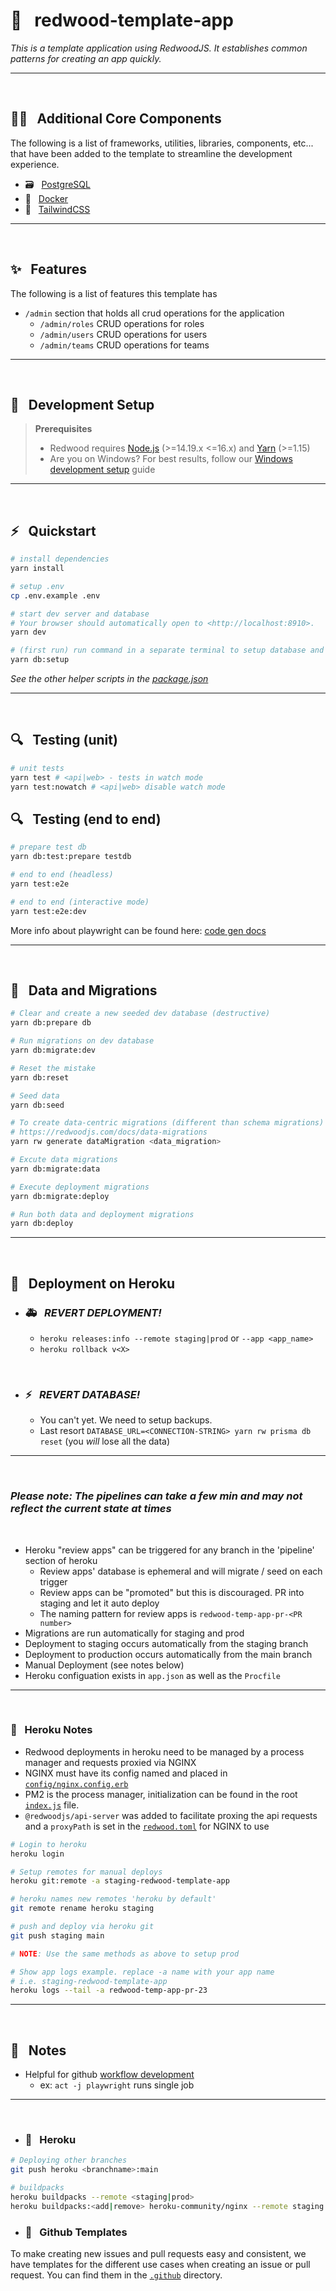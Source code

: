 # 🌲 $~$ redwood-template-app

*This is a template application using RedwoodJS. It establishes common patterns for creating an app quickly.*

---

&nbsp;

## 🧑‍💻 $~$ Additional Core Components

The following is a list of frameworks, utilities, libraries, components, etc... that have been added to the template to streamline the development experience.

- 🗃️ $~$ [PostgreSQL](https://www.postgresql.org/)
- 🚢 $~$ [Docker](https://www.docker.com/)
- 💄 $~$ [TailwindCSS](https://tailwindcss.com/)

---

&nbsp;

## ✨ $~$ Features

The following is a list of features this template has

- `/admin` section that holds all crud operations for the application
  - `/admin/roles` CRUD operations for roles
  - `/admin/users` CRUD operations for users
  - `/admin/teams` CRUD operations for teams

---

&nbsp;

## 🧱 $~$ Development Setup

> **Prerequisites**
>
> - Redwood requires [Node.js](https://nodejs.org/en/) (>=14.19.x <=16.x) and [Yarn](https://yarnpkg.com/) (>=1.15)
> - Are you on Windows? For best results, follow our [Windows development setup](https://redwoodjs.com/docs/how-to/windows-development-setup) guide

---

&nbsp;

## ⚡️ $~$ Quickstart

```bash
# install dependencies
yarn install

# setup .env
cp .env.example .env

# start dev server and database
# Your browser should automatically open to <http://localhost:8910>.
yarn dev

# (first run) run command in a separate terminal to setup database and seed data
yarn db:setup
```

*See the other helper scripts in the [package.json](/package.json)*

---

&nbsp;

## 🔍 $~$ Testing (unit)

```bash
# unit tests
yarn test # <api|web> - tests in watch mode
yarn test:nowatch # <api|web> disable watch mode

```

## 🔍 $~$ Testing (end to end)


```bash
# prepare test db
yarn db:test:prepare testdb

# end to end (headless)
yarn test:e2e

# end to end (interactive mode)
yarn test:e2e:dev

```

More info about playwright can be found here:
[code gen docs](https://playwright.dev/docs/codegen-introhttps://playwright.dev/docs/codegen-intro)

---

&nbsp;

## 🌱 $~$ Data and Migrations

```bash
# Clear and create a new seeded dev database (destructive)
yarn db:prepare db

# Run migrations on dev database
yarn db:migrate:dev

# Reset the mistake
yarn db:reset

# Seed data
yarn db:seed

# To create data-centric migrations (different than schema migrations)
# https://redwoodjs.com/docs/data-migrations
yarn rw generate dataMigration <data_migration>

# Excute data migrations
yarn db:migrate:data

# Execute deployment migrations
yarn db:migrate:deploy

# Run both data and deployment migrations
yarn db:deploy
```

---

&nbsp;

## 🚀 $~$ **Deployment on Heroku**

- ### 🚑 $~$ *REVERT DEPLOYMENT!*

  - `heroku releases:info --remote staging|prod` or `--app <app_name>`
  - `heroku rollback v<X>`

&nbsp;

- ### ⚡️ $~$ *REVERT DATABASE!*

  - You can't yet. We need to setup backups.
  - Last resort `DATABASE_URL=<CONNECTION-STRING> yarn rw prisma db reset` (you *will* lose all the data)

---

&nbsp;

### **Please note:* The pipelines can take a few min and may not reflect the current state at times*

&nbsp;

- Heroku "review apps" can be triggered for any branch in the 'pipeline' section of heroku
  - Review apps' database is ephemeral and will migrate / seed on each trigger
  - Review apps can be "promoted" but this is discouraged. PR into staging and let it auto deploy
  - The naming pattern for review apps is `redwood-temp-app-pr-<PR number>`
- Migrations are run automatically for staging and prod
- Deployment to staging occurs automatically from the staging branch
- Deployment to production occurs automatically from the main branch
- Manual Deployment (see notes below)
- Heroku configuation exists in `app.json` as well as the `Procfile`

---

&nbsp;

### 👀 $~$ **Heroku Notes**

- Redwood deployments in heroku need to be managed by a process manager and requests proxied via NGINX
- NGINX must have its config named and placed in [`config/nginx.config.erb`](/config/nginx.config.erb)
- PM2 is the process manager, initialization can be found in the root [`index.js`](/index.js) file.
- `@redwoodjs/api-server` was added to facilitate proxing the api requests and a `proxyPath` is set in the [`redwood.toml`](/redwood.toml) for NGINX to use

```bash
# Login to heroku
heroku login

# Setup remotes for manual deploys
heroku git:remote -a staging-redwood-template-app

# heroku names new remotes 'heroku by default'
git remote rename heroku staging

# push and deploy via heroku git
git push staging main

# NOTE: Use the same methods as above to setup prod

# Show app logs example. replace -a name with your app name
# i.e. staging-redwood-template-app
heroku logs --tail -a redwood-temp-app-pr-23
```

---

&nbsp;

## 📝 $~$ Notes

- Helpful for github [workflow development](https://github.com/nektos/act)
  - ex: `act -j playwright` runs single job

---

&nbsp;

- ### 👊 $~$ **Heroku**

```bash
# Deploying other branches
git push heroku <branchname>:main

# buildpacks
heroku buildpacks --remote <staging|prod>
heroku buildpacks:<add|remove> heroku-community/nginx --remote staging
```

- ### 📄 $~$ Github Templates

To make creating new issues and pull requests easy and consistent, we have templates for the different use cases when creating an issue or pull request. You can find them in the [`.github`](/.github) directory.
